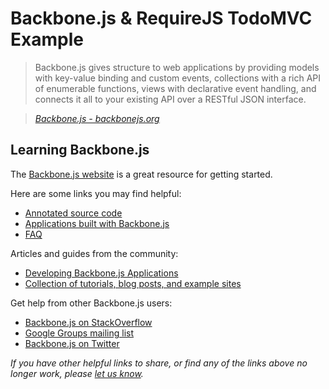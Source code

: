 # Backbone.js & RequireJS TodoMVC Example

> Backbone.js gives structure to web applications by providing models with key-value binding and custom events, collections with a rich API of enumerable functions, views with declarative event handling, and connects it all to your existing API over a RESTful JSON interface.

> _[Backbone.js - backbonejs.org](http://backbonejs.org)_


## Learning Backbone.js

The [Backbone.js website](http://backbonejs.org) is a great resource for getting started.

Here are some links you may find helpful:

* [Annotated source code](http://backbonejs.org/docs/backbone.html)
* [Applications built with Backbone.js](http://backbonejs.org/#examples)
* [FAQ](http://backbonejs.org/#faq)

Articles and guides from the community:

* [Developing Backbone.js Applications](http://addyosmani.github.io/backbone-fundamentals)
* [Collection of tutorials, blog posts, and example sites](https://github.com/documentcloud/backbone/wiki/Tutorials%2C-blog-posts-and-example-sites)

Get help from other Backbone.js users:

* [Backbone.js on StackOverflow](http://stackoverflow.com/questions/tagged/backbone.js)
* [Google Groups mailing list](https://groups.google.com/forum/#!forum/backbonejs)
* [Backbone.js on Twitter](http://twitter.com/documentcloud)

_If you have other helpful links to share, or find any of the links above no longer work, please [let us know](https://github.com/tastejs/tobuymvc/issues)._
